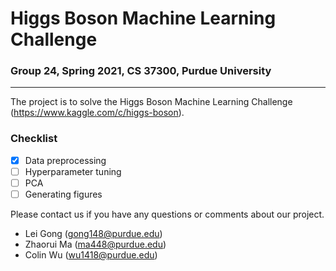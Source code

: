 # Higgs Boson Machine Learning Challenge

### Group 24, Spring 2021, CS 37300, Purdue University

---

The project is to solve the Higgs Boson Machine Learning Challenge (https://www.kaggle.com/c/higgs-boson).

### Checklist
- [x] Data preprocessing
- [ ] Hyperparameter tuning
- [ ] PCA
- [ ] Generating figures

Please contact us if you have any questions or comments about our project.
- Lei Gong (gong148@purdue.edu)
- Zhaorui Ma (ma448@purdue.edu)
- Colin Wu (wu1418@purdue.edu)